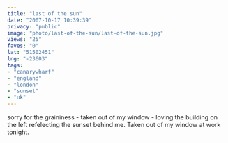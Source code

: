 ```yaml
---
title: "last of the sun"
date: "2007-10-17 10:39:39"
privacy: "public"
image: "photo/last-of-the-sun/last-of-the-sun.jpg"
views: "25"
faves: "0"
lat: "51502451"
lng: "-23603"
tags:
- "canarywharf"
- "england"
- "london"
- "sunset"
- "uk"
---
```

sorry for the graininess - taken out of my window - loving the building on the left refelecting the sunset behind me. Taken out of my window at work tonight.
